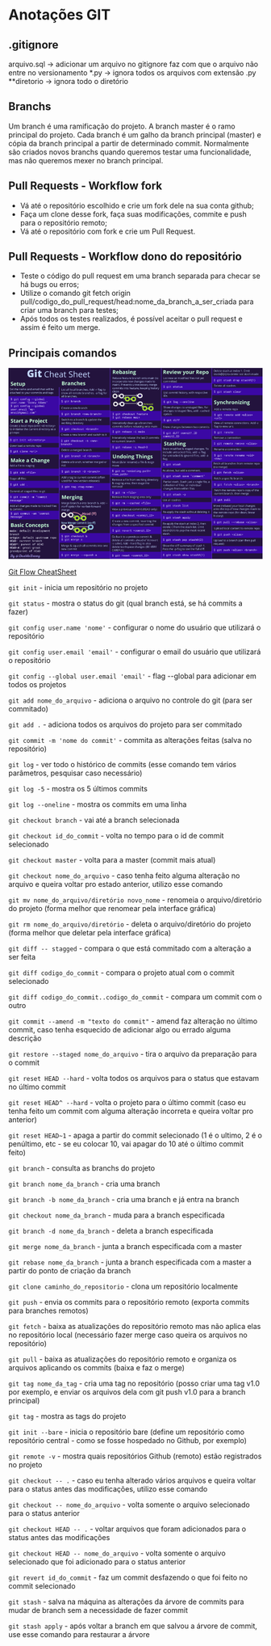 # Anotações GIT

## .gitignore

arquivo.sql -> adicionar um arquivo no gitignore faz com que o arquivo não entre no versionamento
*.py -> ignora todos os arquivos com extensão .py
**diretorio -> ignora todo o diretório

## Branchs

Um branch é uma ramificação do projeto. A branch master é o ramo principal do projeto.
Cada branch é um galho da branch principal (master) e cópia da branch principal a partir de determinado commit.
Normalmente são criados novos branchs quando queremos testar uma funcionalidade, mas não queremos mexer no branch principal.

## Pull Requests - Workflow fork

- Vá até o repositório escolhido e crie um fork dele na sua conta github;
- Faça um clone desse fork, faça suas modificações, commite e push para o repositório remoto;
- Vá até o repositório com fork e crie um Pull Request.

## Pull Requests - Workflow dono do repositório

- Teste o código do pull request em uma branch separada para checar se há bugs ou erros;
- Utilize o comando git fetch origin pull/codigo_do_pull_request/head:nome_da_branch_a_ser_criada para criar uma branch para testes;
- Após todos os testes realizados, é possível aceitar o pull request e assim é feito um merge.

## Principais comandos

![Git CheatSheet](images/image1.png 'Git CheatSheet')

[Git Flow CheatSheet](https://danielkummer.github.io/git-flow-cheatsheet/)

`git init` - inicia um repositório no projeto

`git status` - mostra o status do git (qual branch está, se há commits a fazer)

`git config user.name 'nome'` - configurar o nome do usuário que utilizará o repositório

`git config user.email 'email'` - configurar o email do usuário que utilizará o repositório

`git config --global user.email 'email'` - flag --global para adicionar em todos os projetos

`git add nome_do_arquivo` - adiciona o arquivo no controle do git (para ser commitado)

`git add .` - adiciona todos os arquivos do projeto para ser commitado

`git commit -m 'nome do commit'` - commita as alterações feitas (salva no repositório)

`git log` - ver todo o histórico de commits (esse comando tem vários parâmetros, pesquisar caso necessário)

`git log -5` - mostra os 5 últimos commits

`git log --oneline` - mostra os commits em uma linha

`git checkout branch` - vai até a branch selecionada

`git checkout id_do_commit` - volta no tempo para o id de commit selecionado

`git checkout master` - volta para a master (commit mais atual)

`git checkout nome_do_arquivo` - caso tenha feito alguma alteração no arquivo e queira voltar pro estado anterior, utilizo esse comando

`git mv nome_do_arquivo/diretório novo_nome` - renomeia o arquivo/diretório do projeto (forma melhor que renomear pela interface gráfica)

`git rm nome_do_arquivo/diretório` - deleta o arquivo/diretório do projeto (forma melhor que deletar pela interface gráfica)

`git diff -- stagged` - compara o que está commitado com a alteração a ser feita

`git diff codigo_do_commit` - compara o projeto atual com o commit selecionado

`git diff codigo_do_commit..codigo_do_commit` - compara um commit com o outro

`git commit --amend -m "texto do commit"` - amend faz alteração no último commit, caso tenha esquecido de adicionar algo ou errado alguma descrição

`git restore --staged nome_do_arquivo` - tira o arquivo da preparação para o commit

`git reset HEAD --hard` - volta todos os arquivos para o status que estavam no último commit

`git reset HEAD^ --hard` - volta o projeto para o último commit (caso eu tenha feito um commit com alguma alteração incorreta e queira voltar pro anterior)

`git reset HEAD~1` - apaga a partir do commit selecionado (1 é o ultimo, 2 é o penúltimo, etc - se eu colocar 10, vai apagar do 10 até o último commit feito)

`git branch` - consulta as branchs do projeto

`git branch nome_da_branch` - cria uma branch

`git branch -b nome_da_branch` - cria uma branch e já entra na branch

`git checkout nome_da_branch` - muda para a branch especificada

`git branch -d nome_da_branch` - deleta a branch especificada

`git merge nome_da_branch` - junta a branch especificada com a master

`git rebase nome_da_branch` - junta a branch especificada com a master a partir do ponto de criação da branch

`git clone caminho_do_repositorio` - clona um repositório localmente

`git push` - envia os commits para o repositório remoto (exporta commits para branches remotos)

`git fetch` - baixa as atualizações do repositório remoto mas não aplica elas no repositório local (necessário fazer merge caso queira os arquivos no repositório)

`git pull` - baixa as atualizações do repositório remoto e organiza os arquivos aplicando os commits (baixa e faz o merge)

`git tag nome_da_tag` - cria uma tag no repositório (posso criar uma tag v1.0 por exemplo, e enviar os arquivos dela com git push v1.0 para a branch principal)

`git tag` - mostra as tags do projeto

`git init --bare` - inicia o repositório bare (define um repositório como repositório central - como se fosse hospedado no Github, por exemplo)

`git remote -v` - mostra quais repositórios Github (remoto) estão registrados no projeto

`git checkout -- .` - caso eu tenha alterado vários arquivos e queira voltar para o status antes das modificações, utilizo esse comando

`git checkout -- nome_do_arquivo` - volta somente o arquivo selecionado para o status anterior

`git checkout HEAD -- .` - voltar arquivos que foram adicionados para o status antes das modificações

`git checkout HEAD -- nome_do_arquivo` - volta somente o arquivo selecionado que foi adicionado para o status anterior

`git revert id_do_commit` - faz um commit desfazendo o que foi feito no commit selecionado

`git stash` - salva na máquina as alterações da árvore de commits para mudar de branch sem a necessidade de fazer commit

`git stash apply` - após voltar a branch em que salvou a árvore de commit, use esse comando para restaurar a árvore
